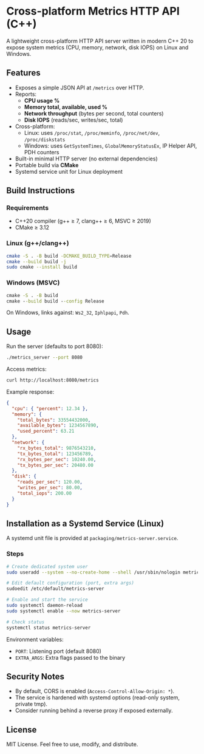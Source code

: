 # Cross-platform Metrics HTTP API (C++)

A lightweight cross-platform HTTP API server written in modern C++ 20 to expose system metrics (CPU, memory, network, disk IOPS) on Linux and Windows.

## Features
- Exposes a simple JSON API at `/metrics` over HTTP.
- Reports:
  - **CPU usage %**
  - **Memory total, available, used %**
  - **Network throughput** (bytes per second, total counters)
  - **Disk IOPS** (reads/sec, writes/sec, total)
- Cross-platform:
  - Linux: uses `/proc/stat`, `/proc/meminfo`, `/proc/net/dev`, `/proc/diskstats`
  - Windows: uses `GetSystemTimes`, `GlobalMemoryStatusEx`, IP Helper API, PDH counters
- Built-in minimal HTTP server (no external dependencies)
- Portable build via **CMake**
- Systemd service unit for Linux deployment

## Build Instructions

### Requirements
- C++20 compiler (g++ ≥ 7, clang++ ≥ 6, MSVC ≥ 2019)
- CMake ≥ 3.12

### Linux (g++/clang++)
```bash
cmake -S . -B build -DCMAKE_BUILD_TYPE=Release
cmake --build build -j
sudo cmake --install build
```

### Windows (MSVC)
```bat
cmake -S . -B build
cmake --build build --config Release
```

On Windows, links against: `Ws2_32`, `Iphlpapi`, `Pdh`.

## Usage

Run the server (defaults to port 8080):
```bash
./metrics_server --port 8080
```

Access metrics:
```bash
curl http://localhost:8080/metrics
```

Example response:
```json
{
  "cpu": { "percent": 12.34 },
  "memory": {
    "total_bytes": 33554432000,
    "available_bytes": 1234567890,
    "used_percent": 63.21
  },
  "network": {
    "rx_bytes_total": 9876543210,
    "tx_bytes_total": 123456789,
    "rx_bytes_per_sec": 10240.00,
    "tx_bytes_per_sec": 20480.00
  },
  "disk": {
    "reads_per_sec": 120.00,
    "writes_per_sec": 80.00,
    "total_iops": 200.00
  }
}
```

## Installation as a Systemd Service (Linux)

A systemd unit file is provided at `packaging/metrics-server.service`.

### Steps
```bash
# Create dedicated system user
sudo useradd --system --no-create-home --shell /usr/sbin/nologin metrics

# Edit default configuration (port, extra args)
sudoedit /etc/default/metrics-server

# Enable and start the service
sudo systemctl daemon-reload
sudo systemctl enable --now metrics-server

# Check status
systemctl status metrics-server
```

Environment variables:
- `PORT`: Listening port (default 8080)
- `EXTRA_ARGS`: Extra flags passed to the binary

## Security Notes
- By default, CORS is enabled (`Access-Control-Allow-Origin: *`).
- The service is hardened with systemd options (read-only system, private tmp).
- Consider running behind a reverse proxy if exposed externally.

## License
MIT License. Feel free to use, modify, and distribute.
